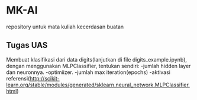 # MK-AI
repository untuk mata kuliah kecerdasan buatan

## Tugas UAS
Membuat klasifikasi dari data digits(lanjutkan di file digits_example.ipynb), dengan menggunakan MLPClassifier, tentukan sendiri:
-jumlah hidden layer dan neuronnya.
-optimiizer.
-jumlah max iteration(epochs)
-aktivasi
referensi(http://scikit-learn.org/stable/modules/generated/sklearn.neural_network.MLPClassifier.html)